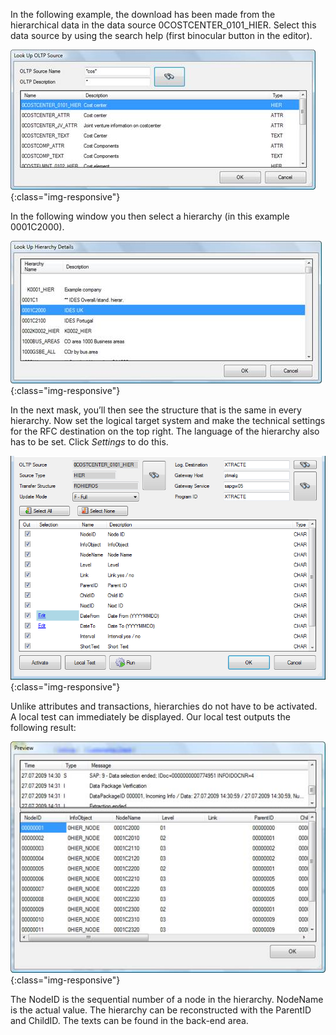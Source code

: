 In the following example, the download has been made from the hierarchical data in the data source 0COSTCENTER_0101_HIER. Select this data source by using the search help (first binocular button in the editor).

![Look-Up-Deltaq-Oltp-Source](/img/content/Look-Up-Deltaq-Oltp-Source.png){:class="img-responsive"}

In the following window you then select a hierarchy (in this example 0001C2000).

![Look-Up-Deltaq-Hierarchy-Details](/img/content/Look-Up-Deltaq-Hierarchy-Details.png){:class="img-responsive"}

In the next mask, you’ll then see the structure that is the same in every hierarchy. Now set the logical target system and make the technical settings for the RFC destination on the top right. The language of the hierarchy also has to be set. Click *Settings* to do this.

![Deltaq-Hierarchy-Selected](/img/content/Deltaq-Hierarchy-Selected.png){:class="img-responsive"}

Unlike attributes and transactions, hierarchies do not have to be activated. A local test can immediately be displayed. Our local test outputs the following result:

![Deltaq-Hierarchy-Preview](/img/content/Deltaq-Hierarchy-Preview.png){:class="img-responsive"}

The NodeID is the sequential number of a node in the hierarchy. NodeName is the actual value. The hierarchy can be reconstructed with the ParentID and ChildID. The texts can be found in the back-end area.

